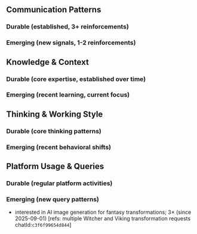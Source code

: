 ## Communication Patterns
### Durable (established, 3+ reinforcements)

### Emerging (new signals, 1-2 reinforcements)

## Knowledge & Context
### Durable (core expertise, established over time)

### Emerging (recent learning, current focus)

## Thinking & Working Style
### Durable (core thinking patterns)

### Emerging (recent behavioral shifts)

## Platform Usage & Queries
### Durable (regular platform activities)

### Emerging (new query patterns)
- interested in AI image generation for fantasy transformations; 3× (since 2025-09-01) [refs: multiple Witcher and Viking transformation requests chatId:`c3f6f99654d844`]